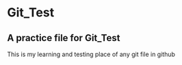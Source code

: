 # Git_Test 
## A practice file for Git_Test
This is my learning and testing place of any git file in github
